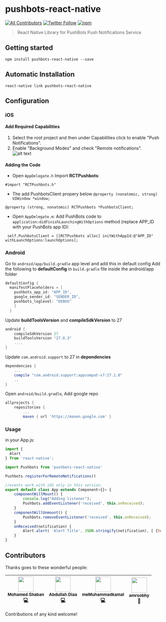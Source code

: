 # pushbots-react-native

[![All Contributors](https://img.shields.io/badge/all_contributors-4-orange.svg?style=flat-square)](#contributors)
[![Twitter Follow](https://img.shields.io/twitter/follow/pushbots.svg?style=social&label=Follow&style=plastic)](https://twitter.com/pushbots)
[![npm](https://img.shields.io/npm/dw/localeval.svg)](https://www.npmjs.com/package/pushbots-react-native)

> React Native Library for PushBots Push Notifications Service
## Getting started

`npm install pushbots-react-native --save`

## Automatic Installation
`react-native link pushbots-react-native`

## Configuration

### iOS

#### Add Required Capabilities
1. Select the root project and then under Capabilities click to enable "Push Notifications".
2. Enable "Background Modes" and check "Remote notifications".
![alt text](https://user-images.githubusercontent.com/6784122/33188142-fdbb77f2-d09f-11e7-8506-feb8f3b66949.png)

#### Adding the Code

* Open `AppDelegate.h` Import **RCTPushbots**:

```objc
#import "RCTPushbots.h"
```


* The add PushbotsClient propery below `@property (nonatomic, strong) UIWindow *window;`

```objc
@property (strong, nonatomic) RCTPushbots *PushbotsClient;
```

 * Open `AppDelegate.m`: Add PushBots code to `application:didFinishLaunchingWithOptions` method (replace APP_ID with your PushBots app ID):

```objc
 self.PushbotsClient = [[RCTPushbots alloc] initWithAppId:@"APP_ID" withLaunchOptions:launchOptions];
```

### Android

Go to `android/app/build.gradle` app level and add this in default config
Add the following to **defaultConfig** in `build.gradle` file inside the android/app folder

```gradle
defaultConfig {
  manifestPlaceholders = [
    pushbots_app_id: "APP_ID",
    google_sender_id: "SENDER_ID",
    pushbots_loglevel: "DEBUG"
    ]
  }
```

Update **buildToolsVersion** and **compileSdkVersion** to 27
```gradle
android {
    compileSdkVersion 27
    buildToolsVersion "27.0.3"
	....
}
```

Update `com.android.support` to 27 in **dependencies**

```gradle
dependencies {
    ...
    compile "com.android.support:appcompat-v7:27.1.0"
    ..
}
```
Open `android/build.gradle`, Add google repo
```gradle
allprojects {
    repositories {
        ...
		maven { url 'https://maven.google.com' }
```

### Usage

in your App.js:


```javascript
import {
  Alert
} from 'react-native';

import Pushbots from 'pushbots-react-native'

Pushbots.registerForRemoteNotifications()

//events work with iOS only in this version. 
export default class App extends Component<{}> {
	componentWillMount() {
		console.log("Adding listener");
		Pushbots.addEventListener('received', this.onReceived);
	}
	componentWillUnmount() {
		Pushbots.removeEventListener('received', this.onReceived);
	}
	onReceived(notification) {
		Alert.alert( 'Alert Title', JSON.stringify(notification), [ {text: 'Ask me later', onPress: () => console.log('Ask me later pressed')}, {text: 'Cancel', onPress: () => console.log('Cancel Pressed'), style: 'cancel'}, {text: 'OK', onPress: () => console.log('OK Pressed')}, ], { cancelable: false } )
	}
}

```

## Contributors

Thanks goes to these wonderful people:

<!-- ALL-CONTRIBUTORS-LIST:START - Do not remove or modify this section -->
| [<img src="https://avatars3.githubusercontent.com/u/644440?v=4" width="50px;"/><br /><sub><b>Mohamed Shaban</b></sub>](https://github.com/drmas)<br />💻| [<img src="https://avatars2.githubusercontent.com/u/733794?v=4" width="50px;"/><br /><sub><b>Abdullah Diaa</b></sub>](https://abdullahdiaa.com)<br />💻| [<img src="https://avatars2.githubusercontent.com/u/14788993?v=4" width="50px;"/><br /><sub><b>meMuhammadkamal</b></sub>](https://github.com/meMuhammadkamal)<br />💻| [<img src="https://avatars0.githubusercontent.com/u/6784122?v=4" width="50px;"/><br /><sub><b>amrsobhy</b></sub>](http://amrsobhy.com)<br /> 📖|
| :---: | :---: | :---: | :---: |
<!-- ALL-CONTRIBUTORS-LIST:END -->
Contributions of any kind welcome!
